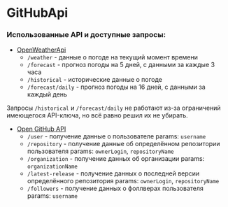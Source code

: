 # GitHubApi

### Использованные API и доступные запросы:

- [OpenWeatherApi](https://openweathermap.org/api)
  - `/weather` - данные о погоде на текущий момент времени 
  - `/forecast` - прогноз погоды на 5 дней, с данными за каждые 3 часа
  - `/historical` - исторические данные о погоде
  - `/forecast/daily` - прогноз погоды на 16 дней, с данными за каждый день 
 
Запросы `/historical` и `/forecast/daily` не работают из-за ограничений имеющегося API-ключа, но всё равно решил их не убирать.

- [Open GitHub API](https://docs.github.com/en/rest?apiVersion=2022-11-28)
  - `/user` - получение данные о пользователе
    params: `username`
  - `/repository` - получение данные об определённом репозитории пользователя
    params: `ownerLogin`, `repositoryName` 
  - `/organization` - получение данных об организации
    params: `organizationName`
  - `/latest-release` - получение данных о последней версии определённого репозитория
    params: `ownerLogin`, `repositoryName`
  - `/followers` - получение данных о фоллверах пользователя
    params: `username`
